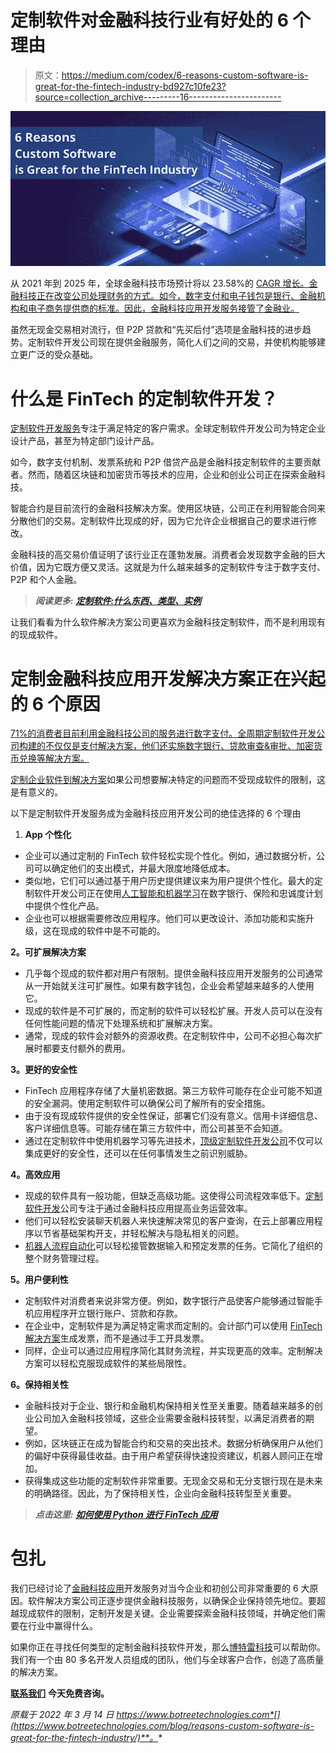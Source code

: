 # 定制软件对金融科技行业有好处的 6 个理由

> 原文：<https://medium.com/codex/6-reasons-custom-software-is-great-for-the-fintech-industry-bd927c10fe23?source=collection_archive---------16----------------------->

![](img/c14f7d81dde23503dc5ab3beb58faa73.png)

从 2021 年到 2025 年，全球金融科技市场预计将以 23.58%的 [CAGR 增长。金融科技正在改变公司处理财务的方式。如今，数字支付和电子钱包是银行、金融机构和电子商务提供商的标准。因此，金融科技应用开发服务接管了金融业。](https://financesonline.com/fintech-statistics/)

虽然无现金交易相对流行，但 P2P 贷款和“先买后付”选项是金融科技的进步趋势。定制软件开发公司现在提供金融服务，简化人们之间的交易，并使机构能够建立更广泛的受众基础。

# 什么是 FinTech 的定制软件开发？

[定制软件开发服务](https://www.botreetechnologies.com/software-development-company)专注于满足特定的客户需求。全球定制软件开发公司为特定企业设计产品，甚至为特定部门设计产品。

如今，数字支付机制、发票系统和 P2P 借贷产品是金融科技定制软件的主要贡献者。然而，随着区块链和加密货币等技术的应用，企业和创业公司正在探索金融科技。

智能合约是目前流行的金融科技解决方案。使用区块链，公司正在利用智能合同来分散他们的交易。定制软件比现成的好，因为它允许企业根据自己的要求进行修改。

金融科技的高交易价值证明了该行业正在蓬勃发展。消费者会发现数字金融的巨大价值，因为它既方便又灵活。这就是为什么越来越多的定制软件专注于数字支付、P2P 和个人金融。

> ***阅读更多:*** [***定制软件:什么东西、类型、实例***](https://www.botreetechnologies.com/blog/customized-software-what-is-it-types-and-examples/)

让我们看看为什么软件解决方案公司更喜欢为金融科技定制软件，而不是利用现有的现成软件。

# 定制金融科技应用开发解决方案正在兴起的 6 个原因

[71%的消费者目前利用金融科技公司的服务进行数字支付。全周期定制软件开发公司构建的不仅仅是支付解决方案，他们还实施数字银行、贷款审查&审批、加密货币兑换等解决方案。](https://financesonline.com/fintech-statistics/)

[定制企业软件到解决方案](https://www.botreetechnologies.com/blog/importance-of-software-development-for-business-growth/)如果公司想要解决特定的问题而不受现成软件的限制，这是有意义的。

以下是定制软件开发服务成为金融科技应用开发公司的绝佳选择的 6 个理由

1.  **App 个性化**

*   企业可以通过定制的 FinTech 软件轻松实现个性化。例如，通过数据分析，公司可以确定他们的支出模式，并最大限度地降低成本。
*   类似地，它们可以通过基于用户历史提供建议来为用户提供个性化。最大的定制软件开发公司正在使用[人工智能和机器学习](https://www.botreetechnologies.com/artificial-intelligence-solutions)在数字银行、保险和忠诚度计划中提供个性化产品。
*   企业也可以根据需要修改应用程序。他们可以更改设计、添加功能和实施升级，这在现成的软件中是不可能的。

**2。可扩展解决方案**

*   几乎每个现成的软件都对用户有限制。提供金融科技应用开发服务的公司通常从一开始就关注可扩展性。如果有数字钱包，企业会希望越来越多的人使用它。
*   现成的软件是不可扩展的，而定制的软件可以轻松扩展。开发人员可以在没有任何性能问题的情况下处理系统和扩展解决方案。
*   通常，现成的软件会对额外的资源收费。在定制软件中，公司不必担心每次扩展时都要支付额外的费用。

**3。更好的安全性**

*   FinTech 应用程序存储了大量机密数据。第三方软件可能存在企业可能不知道的安全漏洞。使用定制软件可以确保公司了解所有的安全措施。
*   由于没有现成软件提供的安全性保证，部署它们没有意义。信用卡详细信息、客户详细信息等。可能存储在第三方软件中，而公司甚至不会知道。
*   通过在定制软件中使用机器学习等先进技术，[顶级定制软件开发公司](https://botreetechnologies.medium.com/top-10-custom-software-development-companies-in-2022-5045e31cadd3)不仅可以集成更好的安全性，还可以在任何事情发生之前识别威胁。

**4。高效应用**

*   现成的软件具有一般功能，但缺乏高级功能。这使得公司流程效率低下。[定制软件开发](https://www.botreetechnologies.com/blog/what-to-know-about-custom-software-development/)公司专注于通过金融科技应用提高业务运营效率。
*   他们可以轻松安装聊天机器人来快速解决常见的客户查询，在云上部署应用程序以节省基础架构开支，并轻松解决与隐私相关的问题。
*   [机器人流程自动化](https://www.botreetechnologies.com/robotic-process-automation)可以轻松接管数据输入和预定发票的任务。它简化了组织的整个财务管理过程。

**5。用户便利性**

*   定制软件对消费者来说非常方便。例如，数字银行产品使客户能够通过智能手机应用程序开立银行账户、贷款和存款。
*   在企业中，定制软件是为满足特定需求而定制的。会计部门可以使用 [FinTech 解决方案](https://www.botreetechnologies.com/blog/fintech-trends/)生成发票，而不是通过手工开具发票。
*   同样，企业可以通过应用程序简化其财务流程，并实现更高的效率。定制解决方案可以轻松克服现成软件的某些局限性。

**6。保持相关性**

*   金融科技对于企业、银行和金融机构保持相关性至关重要。随着越来越多的创业公司加入金融科技领域，这些企业需要金融科技转型，以满足消费者的期望。
*   例如，区块链正在成为智能合约和交易的突出技术。数据分析确保用户从他们的偏好中获得最佳收益。由于用户希望获得快速投资建议，机器人顾问正在增加。
*   获得集成这些功能的定制软件非常重要。无现金交易和无分支银行现在是未来的明确路径。因此，为了保持相关性，企业向金融科技转型至关重要。

> ***点击这里:*** [***如何使用 Python 进行 FinTech 应用***](https://www.botreetechnologies.com/blog/python-for-fintech-applications/)

# 包扎

我们已经讨论了[金融科技应用](https://www.botreetechnologies.com/blog/fintech-app-ideas-for-startups/)开发服务对当今企业和初创公司非常重要的 6 大原因。软件解决方案公司正逐步提供金融科技服务，以确保企业保持领先地位。要超越现成软件的限制，定制开发是关键。企业需要探索金融科技领域，并确定他们需要在行业中赢得什么。

如果你正在寻找任何类型的定制金融科技软件开发，那么[博特雷科技](https://www.botreetechnologies.com)可以帮助你。我们有一个由 80 多名开发人员组成的团队，他们与全球客户合作，创造了高质量的解决方案。

[**联系我们**](https://www.botreetechnologies.com/contact) **今天免费咨询。**

*原载于 2022 年 3 月 14 日 https://www.botreetechnologies.com*[](https://www.botreetechnologies.com/blog/reasons-custom-software-is-great-for-the-fintech-industry/)**。**